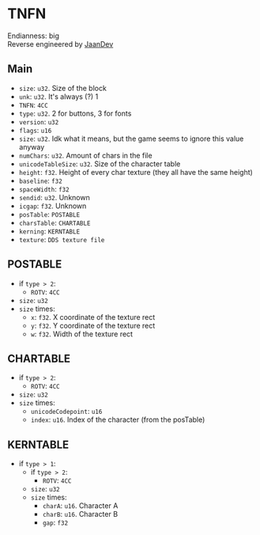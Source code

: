 # TNFN
Endianness: big  
Reverse engineered by [JaanDev](https://github.com/JaanDev)

## Main
* `size`: `u32`. Size of the block
* `unk`: `u32`. It's always (?) 1
* `TNFN`: `4CC`
* `type`: `u32`. 2 for buttons, 3 for fonts
* `version`: `u32`
* `flags`: `u16`
* `size`: `u32`. Idk what it means, but the game seems to ignore this value anyway
* `numChars`: `u32`. Amount of chars in the file
* `unicodeTableSize`: `u32`. Size of the character table
* `height`: `f32`. Height of every char texture (they all have the same height)
* `baseline`: `f32`
* `spaceWidth`: `f32`
* `sendid`: `u32`. Unknown
* `icgap`: `f32`. Unknown
* `posTable`: `POSTABLE`
* `charsTable`: `CHARTABLE`
* `kerning`: `KERNTABLE`
* `texture`: `DDS texture file`

## POSTABLE
* if `type > 2`:
    * `ROTV`: `4CC`
* `size`: `u32`
* `size` times:
    * `x`: `f32`. X coordinate of the texture rect
    * `y`: `f32`. Y coordinate of the texture rect
    * `w`: `f32`. Width of the texture rect

## CHARTABLE
* if `type > 2`:
    * `ROTV`: `4CC`
* `size`: `u32`
* `size` times:
    * `unicodeCodepoint`: `u16`
    * `index`: `u16`. Index of the character (from the posTable)

## KERNTABLE
* if `type > 1`:
    * if `type > 2`:
        * `ROTV`: `4CC`
    * `size`: `u32`
    * `size` times:
        * `charA`: `u16`. Character A
        * `charB`: `u16`. Character B
        * `gap`: `f32`